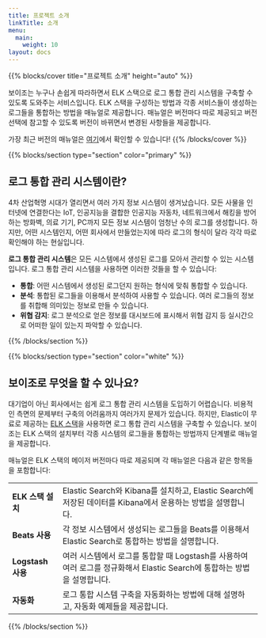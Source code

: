 ```yaml
---
title: 프로젝트 소개
linkTitle: 소개
menu:
  main:
    weight: 10
layout: docs
---
```


{{% blocks/cover title="프로젝트 소개" height="auto" %}}

 보이조는 누구나 손쉽게 따라하면서 ELK 스택으로 로그 통합 관리 시스템을 구축할 수 있도록 도와주는 서비스입니다. ELK 스택을 구성하는 방법과 각종 서비스들이 생성하는 로그들을 통합하는 방법을 매뉴얼로 제공합니다. 매뉴얼은 버전마다 따로 제공되고 버전 선택에 참고할 수 있도록 버전이 바뀌면서 변경된 사항들을 제공합니다.

가장 최근 버전의 매뉴얼은 [여기](/docs/lastest)에서 확인할 수 있습니다!
{{% /blocks/cover %}}

{{% blocks/section type="section" color="primary" %}}
## 로그 통합 관리 시스템이란?

 4차 산업혁명 시대가 열리면서 여러 가지 정보 시스템이 생겨났습니다. 모든 사물을 인터넷에 연결한다는 IoT, 인공지능을 결합한 인공지능 자동차, 네트워크에서 해킹을 방어하는 방화벽, 의료 기기, PC까지 모든 정보 시스템이 엄청난 수의 로그를 생성합니다. 하지만, 어떤 시스템인지, 어떤 회사에서 만들었는지에 따라 로그의 형식이 달라 각각 따로 확인해야 하는 현실입니다.

 **로그 통합 관리 시스템**은 모든 시스템에서 생성된 로그를 모아서 관리할 수 있는 시스템입니다. 로그 통합 관리 시스템을 사용하면 이러한 것들을 할 수 있습니다:

*   **통합**: 어떤 시스템에서 생성된 로그던지 원하는 형식에 맞춰 통합할 수 있습니다.
*   **분석**: 통합된 로그들을 이용해서 분석하여 사용할 수 있습니다. 여러 로그들의 정보를 취합해 의미있는 정보로 만들 수 있습니다.
*   **위협 감지**: 로그 분석으로 얻은 정보를 대시보드에 표시해서 위협 감지 등 실시간으로 어떠한 일이 있는지 파악할 수 있습니다.

{{% /blocks/section %}}

{{% blocks/section type="section" color="white" %}}
## 보이조로 무엇을 할 수 있나요?

 대기업이 아닌 회사에서는 쉽게 로그 통합 관리 시스템을 도입하기 어렵습니다. 비용적인 측면의 문제부터 구축의 어려움까지 여러가지 문제가 있습니다. 하지만, Elastic이 무료로 제공하는 [ELK 스택](https://elastic.co)을 사용하면 로그 통합 관리 시스템을 구축할 수 있습니다. 보이조는 ELK 스택의 설치부터 각종 시스템의 로그들을 통합하는 방법까지 단계별로 매뉴얼을 제공합니다.

 매뉴얼은 ELK 스택의 메이저 버전마다 따로 제공되며 각 매뉴얼은 다음과 같은 항목들을 포함합니다:

<table>
  <tr>
   <td><strong>ELK 스택 설치</strong>
   </td>
   <td>Elastic Search와 Kibana를 설치하고, Elastic Search에 저장된 데이터를 Kibana에서 운용하는 방법을 설명합니다.
   </td>
  </tr>
  <tr>
   <td><strong>Beats 사용</strong>
   </td>
   <td>각 정보 시스템에서 생성되는 로그들을 Beats를 이용해서 Elastic Search로 통합하는 방법을 설명합니다.
   </td>
  </tr>
  <tr>
   <td><strong>Logstash 사용</strong>
   </td>
   <td>여러 시스템에서 로그를 통합할 때 Logstash를 사용하여 여러 로그를 정규화해서 Elastic Search에 통합하는 방법을 설명합니다.
   </td>
  </tr>
  <tr>
   <td><strong>자동화</strong>
   </td>
   <td>로그 통합 시스템 구축을 자동화하는 방법에 대해 설명하고, 자동화 예제들을 제공합니다.
   </td>
  </tr>
</table>

{{% /blocks/section %}}




